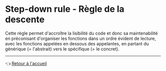 # Step-down rule - Règle de la descente

Cette règle permet d'accroître la lisibilité du code et donc sa maintenabilité en préconisant d'organiser les fonctions dans un ordre évident de lecture, avec les fonctions appelées en dessous des appelantes, en partant du générique (= l'abstrait) vers le spécifique (= le concret).

---
:point_left: [Retour à l'accueil](../README.md)
